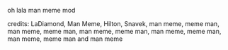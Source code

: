 oh lala man meme mod

credits: LaDiamond, Man Meme, Hilton, Snavek, man meme, meme man, man meme, meme man, man meme, meme man, man meme, meme man, man meme, meme man and man meme
